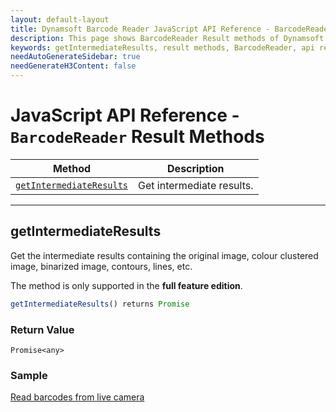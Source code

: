 ```yaml
---
layout: default-layout
title: Dynamsoft Barcode Reader JavaScript API Reference - BarcodeReader Result Methods
description: This page shows BarcodeReader Result methods of Dynamsoft Barcode Reader JavaScript SDK.
keywords: getIntermediateResults, result methods, BarcodeReader, api reference, javascript, js
needAutoGenerateSidebar: true
needGenerateH3Content: false
---
```



# JavaScript API Reference - `BarcodeReader` Result Methods

| Method             | Description |
|----------------------|-------------|
| [`getIntermediateResults`](#getintermediateresults) | Get intermediate results. |

---

## getIntermediateResults

Get the intermediate results containing the original image, colour clustered image, binarized image, contours, lines, etc.

The method is only supported in the **full feature edition**.

```javascript
getIntermediateResults() returns Promise
```

### Return Value

`Promise<any>`

### Sample

[Read barcodes from live camera](https://demo.dynamsoft.com/dbr_wasm/barcode_reader_javascript.html)
